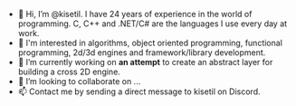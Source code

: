 - 👋 Hi, I’m @kisetil. I have 24 years of experience in the world of programming. C, C++ and .NET/C# are the languages I use every day at work.
- 👀 I'm interested in algorithms, object oriented programming, functional programming, 2d/3d engines and framework/library development.
- 🌱 I’m currently working on **an attempt** to create an abstract layer for building a cross 2D engine.
- 💞️ I’m looking to collaborate on ...
- 📫 Contact me by sending a direct message to kisetil on Discord.

<!---
kisetil/kisetil is a ✨ special ✨ repository because its `README.md` (this file) appears on your GitHub profile.
You can click the Preview link to take a look at your changes.
--->
